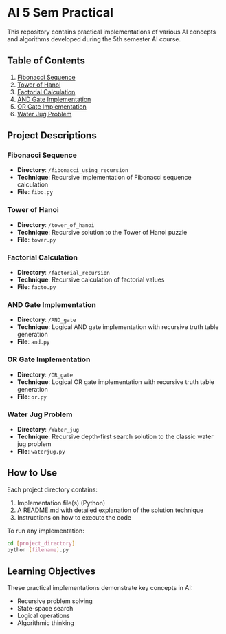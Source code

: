 # AI 5 Sem Practical

This repository contains practical implementations of various AI concepts and algorithms developed during the 5th semester AI course.

## Table of Contents

1. [Fibonacci Sequence](#fibonacci-sequence)
2. [Tower of Hanoi](#tower-of-hanoi)
3. [Factorial Calculation](#factorial-calculation)
4. [AND Gate Implementation](#and-gate-implementation)
5. [OR Gate Implementation](#or-gate-implementation)
6. [Water Jug Problem](#water-jug-problem)

## Project Descriptions

### Fibonacci Sequence
- **Directory**: `/fibonacci_using_recursion`
- **Technique**: Recursive implementation of Fibonacci sequence calculation
- **File**: `fibo.py`

### Tower of Hanoi
- **Directory**: `/tower_of_hanoi`
- **Technique**: Recursive solution to the Tower of Hanoi puzzle
- **File**: `tower.py`

### Factorial Calculation
- **Directory**: `/factorial_recursion`
- **Technique**: Recursive calculation of factorial values
- **File**: `facto.py`

### AND Gate Implementation
- **Directory**: `/AND_gate`
- **Technique**: Logical AND gate implementation with recursive truth table generation
- **File**: `and.py`

### OR Gate Implementation
- **Directory**: `/OR_gate`
- **Technique**: Logical OR gate implementation with recursive truth table generation
- **File**: `or.py`

### Water Jug Problem
- **Directory**: `/Water_jug`
- **Technique**: Recursive depth-first search solution to the classic water jug problem
- **File**: `waterjug.py`

## How to Use

Each project directory contains:
1. Implementation file(s) (Python)
2. A README.md with detailed explanation of the solution technique
3. Instructions on how to execute the code

To run any implementation:
```bash
cd [project_directory]
python [filename].py
```

## Learning Objectives

These practical implementations demonstrate key concepts in AI:
- Recursive problem solving
- State-space search
- Logical operations
- Algorithmic thinking
